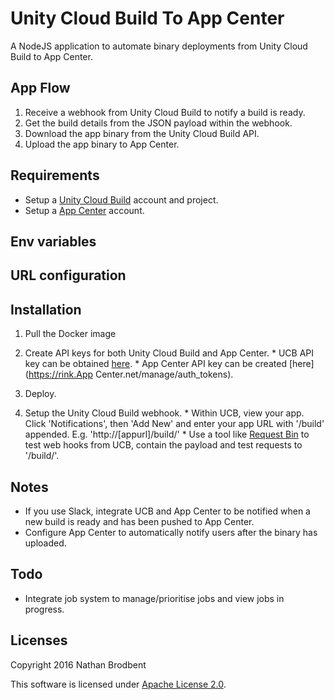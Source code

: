# Unity Cloud Build To App Center

A NodeJS application to automate binary deployments from Unity Cloud Build to App Center.

## App Flow

  1. Receive a webhook from Unity Cloud Build to notify a build is ready.
  2. Get the build details from the JSON payload within the webhook.
  3. Download the app binary from the Unity Cloud Build API.
  4. Upload the app binary to App Center.

## Requirements

- Setup a [Unity Cloud Build](https://unity3d.com/services/cloud-build) account and project.
- Setup a [App Center](https://appcenter.ms) account.

## Env variables

## URL configuration

## Installation

  1. Pull the Docker image

  2. Create API keys for both Unity Cloud Build and App Center.
    * UCB API key can be obtained [here](https://build.cloud.unity3d.com/preferences/).
    * App Center API key can be created [here](https://rink.App Center.net/manage/auth_tokens).
  3. Deploy.  
  4. Setup the Unity Cloud Build webhook.
    * Within UCB, view your app. Click 'Notifications', then 'Add New' and enter your app URL with '/build' appended. E.g. 'http://[appurl]/build/'
    * Use a tool like [Request Bin](https://requestb.in/) to test web hooks from UCB, contain the payload and test requests to '/build/'.

## Notes

- If you use Slack, integrate UCB and App Center to be notified when a new build is ready and has been pushed to App Center.
- Configure App Center to automatically notify users after the binary has uploaded.

## Todo
  - Integrate job system to manage/prioritise jobs and view jobs in progress.

## Licenses

Copyright 2016 Nathan Brodbent

This software is licensed under [Apache License 2.0](http://choosealicense.com/licenses/apache-2.0/).
